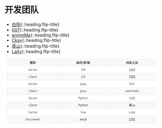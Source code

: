 # 开发团队
* [白阳]{:.heading.flip-title}
* [007]{:.heading.flip-title}
* [anmmMa]{:.heading.flip-title}
* [Ckay]{:.heading.flip-title}
* [青山]{:.heading.flip-title}
* [Laity]{:.heading.flip-title}



![](assets/img/introduce/人员分配.png)


[白阳]: team/白阳.md
[007]: team/007.md
[anmmMa]: team/anmmMa.md
[Ckay]: team/Ckay.md
[青山]: team/青山.md
[Laity]: team/Laity.md